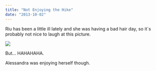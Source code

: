 ```yaml
---
title: "Not Enjoying the Hike"
date: "2013-10-02"
---
```


Riu has been a little ill lately and she was having a bad hair day, so it´s probably not nice to laugh at this picture.

![](images/tumblr_inline_mtzlb4RmUx1qlj3bd.jpg)

But… HAHAHAHA.

Alessandra was enjoying herself though.
